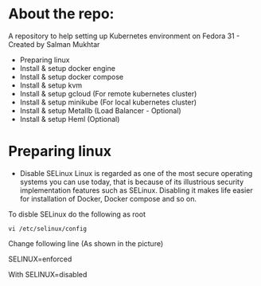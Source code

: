 # About the repo:
A repository to help setting up Kubernetes environment on Fedora 31 - Created by Salman Mukhtar
* Preparing linux
* Install & setup docker engine
* Install & setup docker compose
* Install & setup kvm
* Install & setup gcloud (For remote kubernetes cluster)
* Install & setup minikube (For local kubernetes cluster)
* Install & setup Metallb (Load Balancer - Optional)
* Install & setup Heml (Optional)

# Preparing linux

* Disable SELinux
Linux is regarded as one of the most secure operating systems you can use today, that is because of its illustrious security implementation features such as SELinux. Disabling it makes life easier for installation of Docker, Docker compose and so on.

To disble SELinux do the following as root
```
vi /etc/selinux/config
```
Change following line (As shown in the picture)

SELINUX=enforced
 
With
SELINUX=disabled
